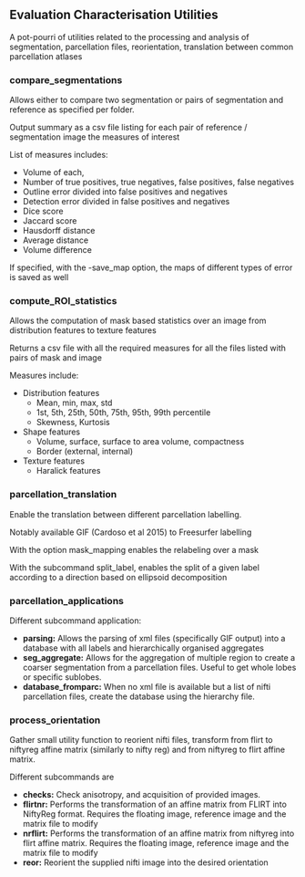 ## Evaluation Characterisation Utilities

A pot-pourri of utilities related to the processing and analysis of segmentation, parcellation files, reorientation, translation between common parcellation atlases

### compare_segmentations

Allows either to compare two segmentation or pairs of segmentation and reference as specified per folder.

Output summary as a csv file listing for each pair of reference / segmentation image the measures of interest

List of measures includes:

-  Volume of each, 
- Number of true positives, true negatives, false positives, false negatives
- Outline error divided into false positives and negatives
- Detection error divided in false positives and negatives
- Dice score
- Jaccard score
- Hausdorff distance 
- Average distance
- Volume difference

If specified, with the -save_map option, the maps of different types of error is saved as well

### compute_ROI_statistics

Allows the computation of mask based statistics over an image from distribution features to texture features

Returns a csv file with all the required measures for all the files listed with pairs of mask and image

Measures include:

- Distribution features
  - Mean, min, max, std
  - 1st, 5th, 25th, 50th, 75th, 95th, 99th percentile
  - Skewness, Kurtosis
- Shape features
  - Volume, surface, surface to area volume, compactness
  - Border (external, internal)
- Texture features 
  - Haralick features

### parcellation_translation

Enable the translation between different parcellation labelling. 

Notably available GIF (Cardoso et al 2015) to Freesurfer labelling

With the option mask_mapping enables the relabeling over a mask

With the subcommand split_label, enables the split of a given label according to a direction based on ellipsoid decomposition

### parcellation_applications

Different subcommand application:

- **parsing:** Allows the parsing of xml files (specifically GIF output) into a database with all labels and hierarchically organised aggregates
- **seg_aggregate:** Allows for the aggregation of multiple region to create a coarser segmentation from a parcellation files. Useful to get whole lobes or specific sublobes.
- **database_fromparc:** When no xml file is available but a list of nifti parcellation files, create the database using the hierarchy file.

### process_orientation

Gather small utility function to reorient nifti files, transform from flirt to niftyreg affine matrix (similarly to nifty reg) and from niftyreg to flirt affine matrix.

Different subcommands are

- **checks:** Check anisotropy, and acquisition of provided images.
- **flirtnr:** Performs the transformation of an affine matrix from FLIRT into NiftyReg format. Requires the floating image, reference image and the matrix file to modify
- **nrflirt:** Performs the transformation of an affine matrix from niftyreg into flirt affine matrix. Requires the floating image, reference image and the matrix file to modify
- **reor:** Reorient the supplied nifti image into the desired orientation


